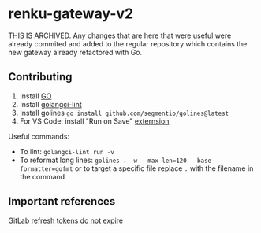 # renku-gateway-v2

THIS IS ARCHIVED. Any changes that are here that were useful were already commited and added to the regular repository which contains the new gateway already refactored with Go.

## Contributing

1. Install [GO](https://go.dev/doc/install)
2. Install [golangci-lint](https://golangci-lint.run/usage/install/#local-installation)
3. Install golines `go install github.com/segmentio/golines@latest`
4. For VS Code: install "Run on Save" [externsion](https://marketplace.visualstudio.com/items?itemName=emeraldwalk.RunOnSave)

Useful commands:
- To lint: `golangci-lint run -v`
- To reformat long lines: `golines . -w --max-len=120 --base-formatter=gofmt` or
  to target a specific file replace `.` with the filename in the command

## Important references

[GitLab refresh tokens do not expire](https://gitlab.com/gitlab-org/gitlab/-/issues/340848#note_953496566)
